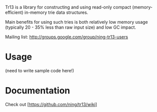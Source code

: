 Tr13 is a library for constructing and using read-only compact (memory-efficient) in-memory trie data structures.

Main benefits for using such tries is both relatively low memory usage (typically 20 - 35% less than raw input size) and low GC impact.

Mailing list: http://groups.google.com/group/ning-tr13-users

# Usage

(need to write sample code here!)

# Documentation

Check out [https://github.com/ning/tr13/wiki]
